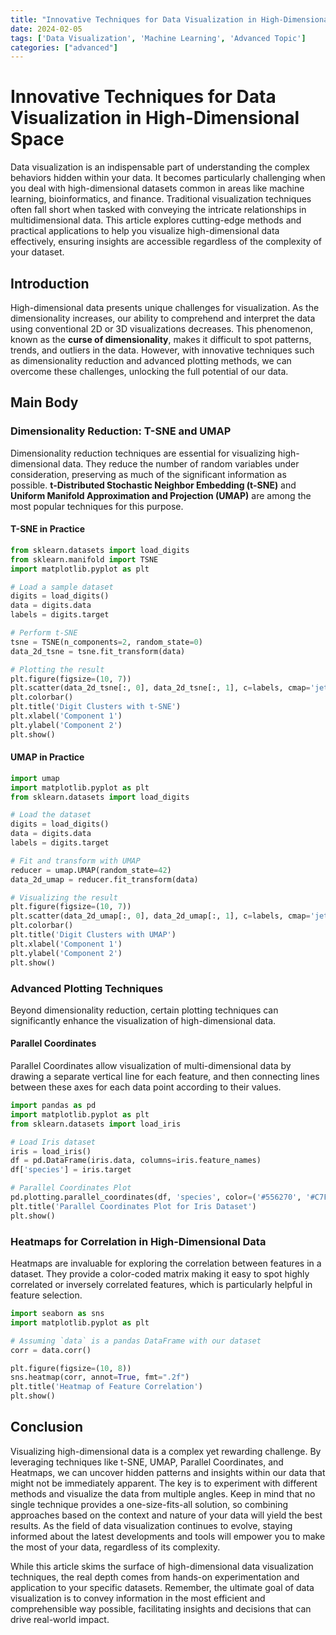 ```yaml
---
title: "Innovative Techniques for Data Visualization in High-Dimensional Space"
date: 2024-02-05
tags: ['Data Visualization', 'Machine Learning', 'Advanced Topic']
categories: ["advanced"]
---
```



# Innovative Techniques for Data Visualization in High-Dimensional Space

Data visualization is an indispensable part of understanding the complex behaviors hidden within your data. It becomes particularly challenging when you deal with high-dimensional datasets common in areas like machine learning, bioinformatics, and finance. Traditional visualization techniques often fall short when tasked with conveying the intricate relationships in multidimensional data. This article explores cutting-edge methods and practical applications to help you visualize high-dimensional data effectively, ensuring insights are accessible regardless of the complexity of your dataset.

## Introduction

High-dimensional data presents unique challenges for visualization. As the dimensionality increases, our ability to comprehend and interpret the data using conventional 2D or 3D visualizations decreases. This phenomenon, known as the **curse of dimensionality**, makes it difficult to spot patterns, trends, and outliers in the data. However, with innovative techniques such as dimensionality reduction and advanced plotting methods, we can overcome these challenges, unlocking the full potential of our data.

## Main Body

### Dimensionality Reduction: T-SNE and UMAP

Dimensionality reduction techniques are essential for visualizing high-dimensional data. They reduce the number of random variables under consideration, preserving as much of the significant information as possible. **t-Distributed Stochastic Neighbor Embedding (t-SNE)** and **Uniform Manifold Approximation and Projection (UMAP)** are among the most popular techniques for this purpose.

#### T-SNE in Practice

```python
from sklearn.datasets import load_digits
from sklearn.manifold import TSNE
import matplotlib.pyplot as plt

# Load a sample dataset
digits = load_digits()
data = digits.data
labels = digits.target

# Perform t-SNE
tsne = TSNE(n_components=2, random_state=0)
data_2d_tsne = tsne.fit_transform(data)

# Plotting the result
plt.figure(figsize=(10, 7))
plt.scatter(data_2d_tsne[:, 0], data_2d_tsne[:, 1], c=labels, cmap='jet', alpha=0.7)
plt.colorbar()
plt.title('Digit Clusters with t-SNE')
plt.xlabel('Component 1')
plt.ylabel('Component 2')
plt.show()
```

#### UMAP in Practice

```python
import umap
import matplotlib.pyplot as plt
from sklearn.datasets import load_digits

# Load the dataset
digits = load_digits()
data = digits.data
labels = digits.target

# Fit and transform with UMAP
reducer = umap.UMAP(random_state=42)
data_2d_umap = reducer.fit_transform(data)

# Visualizing the result
plt.figure(figsize=(10, 7))
plt.scatter(data_2d_umap[:, 0], data_2d_umap[:, 1], c=labels, cmap='jet', alpha=0.7)
plt.colorbar()
plt.title('Digit Clusters with UMAP')
plt.xlabel('Component 1')
plt.ylabel('Component 2')
plt.show()
```

### Advanced Plotting Techniques

Beyond dimensionality reduction, certain plotting techniques can significantly enhance the visualization of high-dimensional data.

#### Parallel Coordinates

Parallel Coordinates allow visualization of multi-dimensional data by drawing a separate vertical line for each feature, and then connecting lines between these axes for each data point according to their values.

```python
import pandas as pd
import matplotlib.pyplot as plt
from sklearn.datasets import load_iris

# Load Iris dataset
iris = load_iris()
df = pd.DataFrame(iris.data, columns=iris.feature_names)
df['species'] = iris.target

# Parallel Coordinates Plot
pd.plotting.parallel_coordinates(df, 'species', color=('#556270', '#C7F464', '#4ECDC4'))
plt.title('Parallel Coordinates Plot for Iris Dataset')
plt.show()
```

### Heatmaps for Correlation in High-Dimensional Data

Heatmaps are invaluable for exploring the correlation between features in a dataset. They provide a color-coded matrix making it easy to spot highly correlated or inversely correlated features, which is particularly helpful in feature selection.

```python
import seaborn as sns
import matplotlib.pyplot as plt

# Assuming `data` is a pandas DataFrame with our dataset
corr = data.corr()

plt.figure(figsize=(10, 8))
sns.heatmap(corr, annot=True, fmt=".2f")
plt.title('Heatmap of Feature Correlation')
plt.show()
```

## Conclusion

Visualizing high-dimensional data is a complex yet rewarding challenge. By leveraging techniques like t-SNE, UMAP, Parallel Coordinates, and Heatmaps, we can uncover hidden patterns and insights within our data that might not be immediately apparent. The key is to experiment with different methods and visualize the data from multiple angles. Keep in mind that no single technique provides a one-size-fits-all solution, so combining approaches based on the context and nature of your data will yield the best results. As the field of data visualization continues to evolve, staying informed about the latest developments and tools will empower you to make the most of your data, regardless of its complexity.

While this article skims the surface of high-dimensional data visualization techniques, the real depth comes from hands-on experimentation and application to your specific datasets. Remember, the ultimate goal of data visualization is to convey information in the most efficient and comprehensible way possible, facilitating insights and decisions that can drive real-world impact.